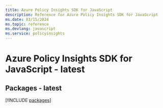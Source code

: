 ```yaml
---
title: Azure Policy Insights SDK for JavaScript
description: Reference for Azure Policy Insights SDK for JavaScript
ms.date: 03/15/2024
ms.topic: reference
ms.devlang: javascript
ms.service: policyinsights
---
```

# Azure Policy Insights SDK for JavaScript - latest
## Packages - latest
[!INCLUDE [packages](policy-insights-index.md)]